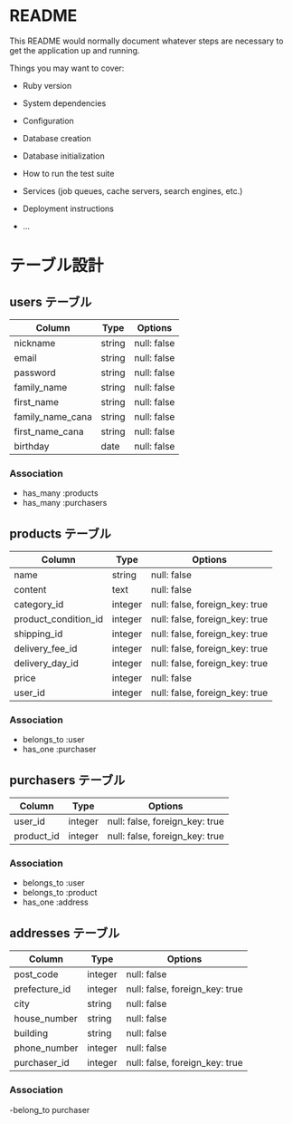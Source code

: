 # README

This README would normally document whatever steps are necessary to get the
application up and running.

Things you may want to cover:

* Ruby version

* System dependencies

* Configuration

* Database creation

* Database initialization

* How to run the test suite

* Services (job queues, cache servers, search engines, etc.)

* Deployment instructions

* ...

# テーブル設計

## users テーブル

|  Column         | Type   | Options      |
| ----------------| ------ | ------------ |
| nickname        | string | null: false  |
| email           | string | null: false  |
| password        | string | null: false  |
| family_name     | string | null: false  |
| first_name      | string | null: false  |
| family_name_cana| string | null: false  |
| first_name_cana | string | null: false  |
| birthday        | date   | null: false  |


### Association

- has_many :products
- has_many :purchasers

## products テーブル

|  Column             | Type         | Options                       |
| ------------------- | ------------ | ----------------------------- |
| name                | string       | null: false                   |
| content             | text         | null: false                   |
| category_id         | integer      | null: false, foreign_key: true|
| product_condition_id| integer      | null: false, foreign_key: true|
| shipping_id         | integer      | null: false, foreign_key: true|
| delivery_fee_id     | integer      | null: false, foreign_key: true|
| delivery_day_id     | integer      | null: false, foreign_key: true|
| price               | integer      | null: false                   |
| user_id             | integer      | null: false, foreign_key: true|

### Association

- belongs_to :user
- has_one :purchaser

## purchasers テーブル

|  Column             | Type         | Options                       |
| ------------------- | ------------ | ----------------------------- |
| user_id             | integer      | null: false, foreign_key: true|
| product_id          | integer      | null: false, foreign_key: true|


### Association

- belongs_to :user
- belongs_to :product
- has_one :address

## addresses テーブル

|  Column             | Type         | Options                       |
| ------------------- | ------------ | ----------------------------- |
| post_code           | integer      | null: false                   |
| prefecture_id       | integer      | null: false, foreign_key: true|
| city                | string       | null: false                   |
| house_number        | string       | null: false                   |
| building            | string       | null: false                   |
| phone_number        | integer      | null: false                   |
| purchaser_id        | integer      | null: false, foreign_key: true|

### Association

-belong_to purchaser